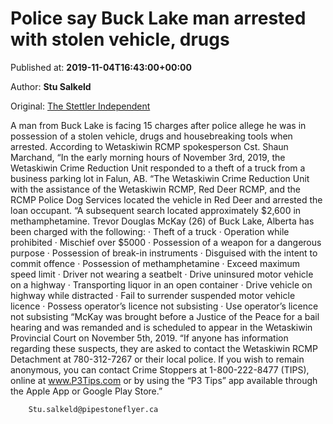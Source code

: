
# Police say Buck Lake man arrested with stolen vehicle, drugs

Published at: **2019-11-04T16:43:00+00:00**

Author: **Stu Salkeld**

Original: [The Stettler Independent](https://www.stettlerindependent.com/home2/police-say-buck-lake-man-arrested-with-stolen-vehicle-drugs/)

A man from Buck Lake is facing 15 charges after police allege he was in possession of a stolen vehicle, drugs and housebreaking tools when arrested.
According to Wetaskiwin RCMP spokesperson Cst. Shaun Marchand, “In the early morning hours of November 3rd, 2019, the Wetaskiwin Crime Reduction Unit responded to a theft of a truck from a business parking lot in Falun, AB.
“The Wetaskiwin Crime Reduction Unit with the assistance of the Wetaskiwin RCMP, Red Deer RCMP, and the RCMP Police Dog Services located the vehicle in Red Deer and arrested the loan occupant.
“A subsequent search located approximately $2,600 in methamphetamine. Trevor Douglas McKay (26) of Buck Lake, Alberta has been charged with the following:
· Theft of a truck
· Operation while prohibited
· Mischief over $5000
· Possession of a weapon for a dangerous purpose
· Possession of break-in instruments
· Disguised with the intent to commit offence
· Possession of methamphetamine
· Exceed maximum speed limit
· Driver not wearing a seatbelt
· Drive uninsured motor vehicle on a highway
· Transporting liquor in an open container
· Drive vehicle on highway while distracted
· Fail to surrender suspended motor vehicle licence
· Possess operator’s licence not subsisting
· Use operator’s licence not subsisting
“McKay was brought before a Justice of the Peace for a bail hearing and was remanded and is scheduled to appear in the Wetaskiwin Provincial Court on November 5th, 2019.
“If anyone has information regarding these suspects, they are asked to contact the Wetaskiwin RCMP Detachment at 780-312-7267 or their local police. If you wish to remain anonymous, you can contact Crime Stoppers at 1-800-222-8477 (TIPS), online at www.P3Tips.com or by using the “P3 Tips” app available through the Apple App or Google Play Store.”

        Stu.salkeld@pipestoneflyer.ca
      
